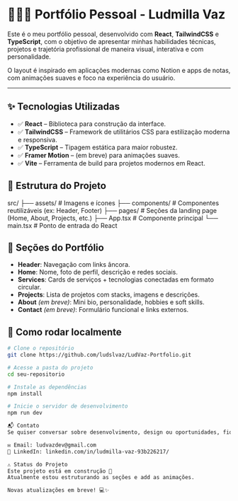 # 👩🏽‍💻 Portfólio Pessoal - Ludmilla Vaz

Este é o meu portfólio pessoal, desenvolvido com **React**, **TailwindCSS** e **TypeScript**, com o objetivo de apresentar minhas habilidades técnicas, projetos e trajetória profissional de maneira visual, interativa e com personalidade.

O layout é inspirado em aplicações modernas como Notion e apps de notas, com animações suaves e foco na experiência do usuário.

---

## ✨ Tecnologias Utilizadas

- ✅ **React** – Biblioteca para construção da interface.
- ✅ **TailwindCSS** – Framework de utilitários CSS para estilização moderna e responsiva.
- ✅ **TypeScript** – Tipagem estática para maior robustez.
- ✅ **Framer Motion** – (em breve) para animações suaves.
- ✅ **Vite** – Ferramenta de build para projetos modernos em React.

## 📁 Estrutura do Projeto

src/
├── assets/         # Imagens e ícones
├── components/     # Componentes reutilizáveis (ex: Header, Footer)
├── pages/          # Seções da landing page (Home, About, Projects, etc.)
├── App.tsx         # Componente principal
└── main.tsx        # Ponto de entrada do React

## 📌 Seções do Portfólio

- **Header**: Navegação com links âncora.
- **Home**: Nome, foto de perfil, descrição e redes sociais.
- **Services**: Cards de serviços + tecnologias conectadas em formato circular.
- **Projects**: Lista de projetos com stacks, imagens e descrições.
- **About** _(em breve)_: Mini bio, personalidade, hobbies e soft skills.
- **Contact** _(em breve)_: Formulário funcional e links externos.

## 🚀 Como rodar localmente

```bash
# Clone o repositório
git clone https://github.com/ludslvaz/LudVaz-Portfolio.git

# Acesse a pasta do projeto
cd seu-repositorio

# Instale as dependências
npm install

# Inicie o servidor de desenvolvimento
npm run dev

📬 Contato
Se quiser conversar sobre desenvolvimento, design ou oportunidades, fique à vontade para me chamar:

✉️ Email: ludvazdev@gmail.com
💼 LinkedIn: linkedin.com/in/ludmilla-vaz-93b226217/

⚠️ Status do Projeto
Este projeto está em construção 🚧
Atualmente estou estruturando as seções e add as animações.

Novas atualizações em breve! 💻✨
